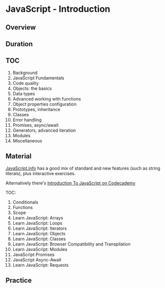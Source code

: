# JavaScript - Introduction

## Overview

## Duration

## TOC

1. Background
2. JavaScript Fundamentals
3. Code quality
4. Objects: the basics
5. Data types
6. Advanced working with functions
7. Object properties configuration
8. Prototypes, inheritance
9. Classes
10. Error handling
11. Promises, async/await
12. Generators, advanced iteration
13. Modules
14. Miscellaneous

## Material

[JavaScript.info](https://javascript.info) has a good mix of standard and new features (such as string literals), plus interactive exercises.

Alternatively there's [Introduction To JavaScript on Codecademy](https://www.codecademy.com/learn/introduction-to-javascript)

TOC:

1. Conditionals
2. Functions
3. Scope
4. Learn JavaScript: Arrays
5. Learn JavaScript: Loops
6. Learn JavaScript: Iterators
7. Learn JavaScript: Objects
8. Learn JavaScript: Classes
9. Learn JavaScript: Browser Compatibility and Transpilation
10. Learn JavaScript: Modules
11. JavaScript Promises
12. JavaScript Async-Await
13. Learn JavaScript: Requests

## Practice
